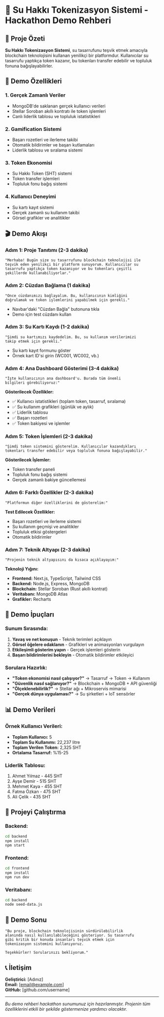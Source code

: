 # 🌊 Su Hakkı Tokenizasyon Sistemi - Hackathon Demo Rehberi

## 🎯 Proje Özeti

**Su Hakkı Tokenizasyon Sistemi**, su tasarrufunu teşvik etmek amacıyla blockchain teknolojisini kullanan yenilikçi bir platformdur. Kullanıcılar su tasarrufu yaptıkça token kazanır, bu tokenları transfer edebilir ve topluluk fonuna bağışlayabilirler.

## 🚀 Demo Özellikleri

### 1. **Gerçek Zamanlı Veriler**
- MongoDB'de saklanan gerçek kullanıcı verileri
- Stellar Soroban akıllı kontratı ile token işlemleri
- Canlı liderlik tablosu ve topluluk istatistikleri

### 2. **Gamification Sistemi**
- Başarı rozetleri ve ilerleme takibi
- Otomatik bildirimler ve başarı kutlamaları
- Liderlik tablosu ve sıralama sistemi

### 3. **Token Ekonomisi**
- Su Hakkı Token (SHT) sistemi
- Token transfer işlemleri
- Topluluk fonu bağış sistemi

### 4. **Kullanıcı Deneyimi**
- Su kartı kayıt sistemi
- Gerçek zamanlı su kullanım takibi
- Görsel grafikler ve analitikler

## 🎬 Demo Akışı

### **Adım 1: Proje Tanıtımı (2-3 dakika)**
```
"Merhaba! Bugün size su tasarrufunu blockchain teknolojisi ile 
teşvik eden yenilikçi bir platform sunuyorum. Kullanıcılar su 
tasarrufu yaptıkça token kazanıyor ve bu tokenları çeşitli 
şekillerde kullanabiliyorlar."
```

### **Adım 2: Cüzdan Bağlama (1 dakika)**
```
"Önce cüzdanımızı bağlayalım. Bu, kullanıcının kimliğini 
doğrulamak ve token işlemlerini yapabilmek için gerekli."
```
- Navbar'daki "Cüzdan Bağla" butonuna tıkla
- Demo için test cüzdanı kullan

### **Adım 3: Su Kartı Kaydı (1-2 dakika)**
```
"Şimdi su kartımızı kaydedelim. Bu, su kullanım verilerimizi 
takip etmek için gerekli."
```
- Su kartı kayıt formunu göster
- Örnek kart ID'si girin (WC001, WC002, vb.)

### **Adım 4: Ana Dashboard Gösterimi (3-4 dakika)**
```
"İşte kullanıcının ana dashboard'u. Burada tüm önemli 
bilgileri görebiliyoruz:"
```

**Gösterilecek Özellikler:**
- ✅ Kullanıcı istatistikleri (toplam token, tasarruf, sıralama)
- ✅ Su kullanım grafikleri (günlük ve aylık)
- ✅ Liderlik tablosu
- ✅ Başarı rozetleri
- ✅ Token bakiyesi ve işlemler

### **Adım 5: Token İşlemleri (2-3 dakika)**
```
"Şimdi token sistemini gösterelim. Kullanıcılar kazandıkları 
tokenları transfer edebilir veya topluluk fonuna bağışlayabilir."
```

**Gösterilecek İşlemler:**
- Token transfer paneli
- Topluluk fonu bağış sistemi
- Gerçek zamanlı bakiye güncellemesi

### **Adım 6: Farklı Özellikler (2-3 dakika)**
```
"Platformun diğer özelliklerini de gösterelim:"
```

**Test Edilecek Özellikler:**
- Başarı rozetleri ve ilerleme sistemi
- Su kullanım geçmişi ve analitikler
- Topluluk etkisi göstergeleri
- Otomatik bildirimler

### **Adım 7: Teknik Altyapı (2-3 dakika)**
```
"Projenin teknik altyapısını da kısaca açıklayayım:"
```

**Teknoloji Yığını:**
- **Frontend:** Next.js, TypeScript, Tailwind CSS
- **Backend:** Node.js, Express, MongoDB
- **Blockchain:** Stellar Soroban (Rust akıllı kontrat)
- **Veritabanı:** MongoDB Atlas
- **Grafikler:** Recharts

## 🎯 Demo İpuçları

### **Sunum Sırasında:**
1. **Yavaş ve net konuşun** - Teknik terimleri açıklayın
2. **Görsel öğelere odaklanın** - Grafikleri ve animasyonları vurgulayın
3. **Etkileşimli gösterim yapın** - Gerçek işlemleri gösterin
4. **Başarı bildirimlerini bekleyin** - Otomatik bildirimler etkileyici

### **Sorulara Hazırlık:**
- **"Token ekonomisi nasıl çalışıyor?"** → Tasarruf → Token → Kullanım
- **"Güvenlik nasıl sağlanıyor?"** → Blockchain + MongoDB + API güvenliği
- **"Ölçeklenebilirlik?"** → Stellar ağı + Mikroservis mimarisi
- **"Gerçek dünya uygulaması?"** → Su şirketleri + IoT sensörler

## 📊 Demo Verileri

### **Örnek Kullanıcı Verileri:**
- **Toplam Kullanıcı:** 5
- **Toplam Su Kullanımı:** 22,237 litre
- **Toplam Verilen Token:** 2,325 SHT
- **Ortalama Tasarruf:** %15-25

### **Liderlik Tablosu:**
1. Ahmet Yılmaz - 445 SHT
2. Ayşe Demir - 515 SHT  
3. Mehmet Kaya - 455 SHT
4. Fatma Özkan - 475 SHT
5. Ali Çelik - 435 SHT

## 🚀 Projeyi Çalıştırma

### **Backend:**
```bash
cd backend
npm install
npm start
```

### **Frontend:**
```bash
cd frontend
npm install
npm run dev
```

### **Veritabanı:**
```bash
cd backend
node seed-data.js
```

## 🎉 Demo Sonu

```
"Bu proje, blockchain teknolojisinin sürdürülebilirlik 
alanında nasıl kullanılabileceğini gösteriyor. Su tasarrufu 
gibi kritik bir konuda insanları teşvik etmek için 
tokenizasyon sistemini kullanıyoruz.

Teşekkürler! Sorularınızı bekliyorum."
```

## 📞 İletişim

**Geliştirici:** [Adınız]  
**Email:** [email@example.com]  
**GitHub:** [github.com/username]

---

*Bu demo rehberi hackathon sunumunuz için hazırlanmıştır. Projenin tüm özelliklerini etkili bir şekilde göstermenize yardımcı olacaktır.* 
